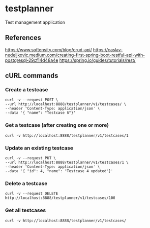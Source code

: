 # testplanner
Test management application

## References

https://www.softensity.com/blog/crud-api/
https://caslav-nedeljkovic.medium.com/creating-first-spring-boot-restful-api-with-postgresql-29cf14d48a4e
https://spring.io/guides/tutorials/rest/

## cURL commands

### Create a testcase

    curl -v --request POST \
    --url http://localhost:8888/testplanner/v1/testcases/ \
    --header 'Content-Type: application/json' \
    --data '{ "name": "Testcase 6"}'

### Get a testcase (after creating one or more)

    curl -v http://localhost:8888/testplanner/v1/testcases/1

### Update an existing testcase

    curl -v --request PUT \
    --url http://localhost:8888/testplanner/v1/testcases/1 \
    --header 'Content-Type: application/json' \
    --data '{ "id": 4, "name": "Testcase 4 updated"}'

### Delete a testcase
    curl -v --request DELETE http://localhost:8888/testplanner/v1/testcases/100

### Get all testcases

    curl -v http://localhost:8888/testplanner/v1/testcases/